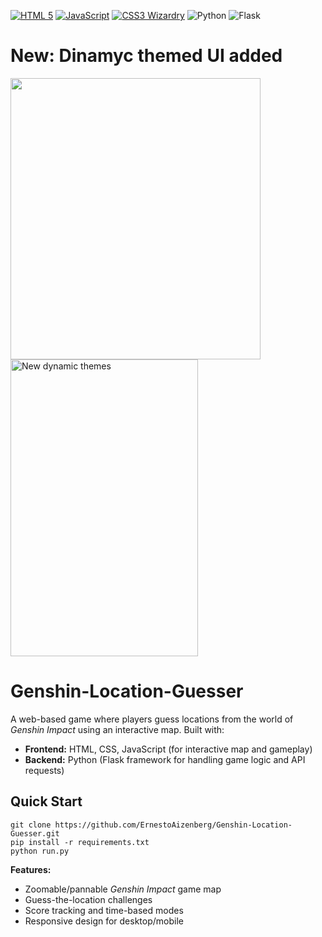 [![HTML 5](https://img.shields.io/badge/-HTML5-111111?style=for-the-badge&logo=html5&logoColor=E34F26&labelColor=000000&color=111111&animation=glow&link=https://developer.mozilla.org)](https://developer.mozilla.org) [![JavaScript](https://img.shields.io/badge/JavaScript-black?style=for-the-badge&logo=javascript&logoColor=F7DF1E&labelColor=black&color=F7DF1E)](https://en.wikipedia.org/wiki/JavaScript) [![CSS3 Wizardry](https://img.shields.io/badge/CSS3-1572B6?style=for-the-badge&logo=css3&logoColor=white&labelColor=101010&color=1572B6&animation=glow&link=https://en.wikipedia.org/wiki/CSS)](https://en.wikipedia.org/wiki/CSS)
![Python](https://img.shields.io/badge/Python-3.12-3776AB?style=for-the-badge&logo=python&logoColor=FFD43B&labelColor=3776AB&color=FFD43B) 
![Flask](https://img.shields.io/badge/Flask-2.2.5-ff9e00)

# New: Dinamyc themed UI added
<img src="https://github.com/user-attachments/assets/2e268c45-a10e-42e2-8380-9908e2fd3792" height="450" width="400">
<img src="https://github.com/user-attachments/assets/44abc038-dd71-4f4d-9e46-758aa591d572" alt="New dynamic themes" width="300" height="475">


# Genshin-Location-Guesser
A web-based game where players guess locations from the world of *Genshin Impact* using an interactive map. Built with:  
- **Frontend:** HTML, CSS, JavaScript (for interactive map and gameplay)  
- **Backend:** Python (Flask framework for handling game logic and API requests)

## Quick Start

```shell
git clone https://github.com/ErnestoAizenberg/Genshin-Location-Guesser.git
pip install -r requirements.txt
python run.py
```

**Features:**  
- Zoomable/pannable *Genshin Impact* game map  
- Guess-the-location challenges
- Score tracking and time-based modes  
- Responsive design for desktop/mobile  
